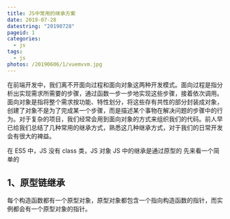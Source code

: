 ```yaml
---
title: JS中常用的继承方案
date: 2019-07-28
datestring: "20190728"
pageid: 1
categories:
  - js
tags:
  - js
photos: /20190606/1/vuemvvm.jpg
---
```


在前端开发中，我们离不开面向过程和面向对象这两种开发模式。面向过程是指分析出实现需求所需要的步骤，通过函数一步一步地实现这些步骤，接着依次调用。面向对象是指将整个需求按功能、特性划分，将这些存有共性的部分封装成对象，创建了对象不是为了完成某一个步骤，而是描述某个事物在解决问题的步骤中的行为。对于复杂的项目，我们经常会用到面向对象的方式来组织我们的代码。前人早已给我们总结了几种常用的继承方式，熟悉这几种继承方式，对于我们的日常开发会有很大的裨益。

<!-- more -->

在 ES5 中，JS 没有 class 类，JS 对象 JS 中的继承是通过原型的 先来看一个简单的

## 1、原型链继承

每个构造函数都有一个原型对象，原型对象都包含一个指向构造函数的指针，而实例都会有一个原型对象的指针。

